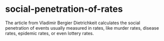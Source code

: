# social-penetration-of-rates
The article from Vladimir Bergier Dietrichkeit calculates the social penetration of events usually measured in rates, like murder rates, disease rates, epidemic rates, or even lottery rates.
